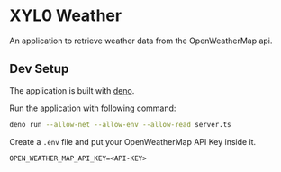 # XYL0 Weather

An application to retrieve weather data from the OpenWeatherMap api.

## Dev Setup

The application is built with [deno](https://deno.land/).

Run the application with following command:

```bash
deno run --allow-net --allow-env --allow-read server.ts
```

Create a `.env` file and put your OpenWeatherMap API Key inside it.

```
OPEN_WEATHER_MAP_API_KEY=<API-KEY>
```
